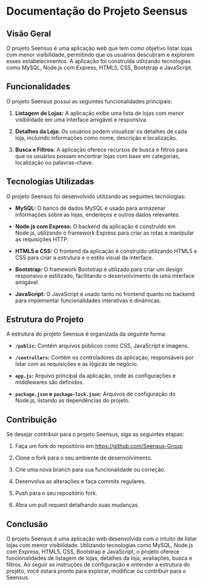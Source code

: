 # Documentação do Projeto Seensus

## Visão Geral

O projeto Seensus é uma aplicação web que tem como objetivo listar lojas com menor visibilidade, permitindo que os usuários descubram e explorem esses estabelecimentos. A aplicação foi construída utilizando tecnologias como MySQL, Node.js com Express, HTML5, CSS, Bootstrap e JavaScript.

## Funcionalidades

O projeto Seensus possui as seguintes funcionalidades principais:

1. **Listagem de Lojas:** A aplicação exibe uma lista de lojas com menor visibilidade em uma interface amigável e responsiva.

2. **Detalhes da Loja:** Os usuários podem visualizar os detalhes de cada loja, incluindo informações como nome, descrição e localização.

3. **Busca e Filtros:** A aplicação oferece recursos de busca e filtros para que os usuários possam encontrar lojas com base em categorias, localização ou palavras-chave.

## Tecnologias Utilizadas

O projeto Seensus foi desenvolvido utilizando as seguintes tecnologias:

- **MySQL:** O banco de dados MySQL é usado para armazenar informações sobre as lojas, endereços e outros dados relevantes.

- **Node.js com Express:** O backend da aplicação é construído em Node.js, utilizando o framework Express para criar as rotas e manipular as requisições HTTP.

- **HTML5 e CSS:** O frontend da aplicação é construído utilizando HTML5 e CSS para criar a estrutura e o estilo visual da interface.

- **Bootstrap:** O framework Bootstrap é utilizado para criar um design responsivo e estilizado, facilitando o desenvolvimento de uma interface amigável.

- **JavaScript:** O JavaScript é usado tanto no frontend quanto no backend para implementar funcionalidades interativas e dinâmicas.

## Estrutura do Projeto

A estrutura do projeto Seensus é organizada da seguinte forma:

- **`/public`:** Contém arquivos públicos como CSS, JavaScript e imagens.

- **`/controllers`:** Contém os controladores da aplicação, responsáveis por lidar com as requisições e as lógicas de negócio.

- **`app.js`:** Arquivo principal da aplicação, onde as configurações e middlewares são definidos.

- **`package.json` e `package-lock.json`:** Arquivos de configuração do Node.js, listando as dependências do projeto.

## Contribuição

Se desejar contribuir para o projeto Seensus, siga as seguintes etapas:

1. Faça um fork do repositório em https://github.com/Seensus-Group

2. Clone o fork para o seu ambiente de desenvolvimento.

3. Crie uma nova branch para sua funcionalidade ou correção.

4. Desenvolva as alterações e faça commits regulares.

5. Push para o seu repositório fork.

6. Abra um pull request detalhando suas mudanças.

## Conclusão

O projeto Seensus é uma aplicação web desenvolvida com o intuito de listar lojas com menor visibilidade. Utilizando tecnologias como MySQL, Node.js com Express, HTML5, CSS, Bootstrap e JavaScript, o projeto oferece funcionalidades de listagem de lojas, detalhes da loja, avaliações, busca e filtros. Ao seguir as instruções de configuração e entender a estrutura do projeto, você estará pronto para explorar, modificar ou contribuir para o Seensus.